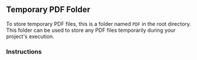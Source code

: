 ## Temporary PDF Folder

To store temporary PDF files, this is a folder named `PDF` in the root directory. This folder can be used to store any PDF files temporarily during your project's execution.

### Instructions
